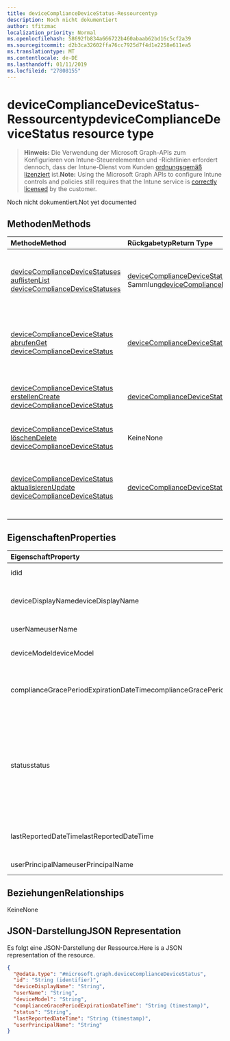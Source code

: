 ```yaml
---
title: deviceComplianceDeviceStatus-Ressourcentyp
description: Noch nicht dokumentiert
author: tfitzmac
localization_priority: Normal
ms.openlocfilehash: 58692fb834a666722b460abaab62bd16c5cf2a39
ms.sourcegitcommit: d2b3ca32602ffa76cc7925d7f4d1e2258e611ea5
ms.translationtype: MT
ms.contentlocale: de-DE
ms.lasthandoff: 01/11/2019
ms.locfileid: "27808155"
---
```

# <a name="devicecompliancedevicestatus-resource-type"></a><span data-ttu-id="a716d-103">deviceComplianceDeviceStatus-Ressourcentyp</span><span class="sxs-lookup"><span data-stu-id="a716d-103">deviceComplianceDeviceStatus resource type</span></span>

> <span data-ttu-id="a716d-104">**Hinweis:** Die Verwendung der Microsoft Graph-APIs zum Konfigurieren von Intune-Steuerelementen und -Richtlinien erfordert dennoch, dass der Intune-Dienst vom Kunden [ordnungsgemäß lizenziert](https://go.microsoft.com/fwlink/?linkid=839381) ist.</span><span class="sxs-lookup"><span data-stu-id="a716d-104">**Note:** Using the Microsoft Graph APIs to configure Intune controls and policies still requires that the Intune service is [correctly licensed](https://go.microsoft.com/fwlink/?linkid=839381) by the customer.</span></span>

<span data-ttu-id="a716d-105">Noch nicht dokumentiert.</span><span class="sxs-lookup"><span data-stu-id="a716d-105">Not yet documented</span></span>
## <a name="methods"></a><span data-ttu-id="a716d-106">Methoden</span><span class="sxs-lookup"><span data-stu-id="a716d-106">Methods</span></span>
|<span data-ttu-id="a716d-107">Methode</span><span class="sxs-lookup"><span data-stu-id="a716d-107">Method</span></span>|<span data-ttu-id="a716d-108">Rückgabetyp</span><span class="sxs-lookup"><span data-stu-id="a716d-108">Return Type</span></span>|<span data-ttu-id="a716d-109">Beschreibung</span><span class="sxs-lookup"><span data-stu-id="a716d-109">Description</span></span>|
|:---|:---|:---|
|[<span data-ttu-id="a716d-110">deviceComplianceDeviceStatuses auflisten</span><span class="sxs-lookup"><span data-stu-id="a716d-110">List deviceComplianceDeviceStatuses</span></span>](../api/intune-deviceconfig-devicecompliancedevicestatus-list.md)|<span data-ttu-id="a716d-111">[deviceComplianceDeviceStatus](../resources/intune-deviceconfig-devicecompliancedevicestatus.md)-Sammlung</span><span class="sxs-lookup"><span data-stu-id="a716d-111">[deviceComplianceDeviceStatus](../resources/intune-deviceconfig-devicecompliancedevicestatus.md) collection</span></span>|<span data-ttu-id="a716d-112">Auflisten von Eigenschaften und Beziehungen der [deviceComplianceDeviceStatus](../resources/intune-deviceconfig-devicecompliancedevicestatus.md)-Objekte.</span><span class="sxs-lookup"><span data-stu-id="a716d-112">List properties and relationships of the [deviceComplianceDeviceStatus](../resources/intune-deviceconfig-devicecompliancedevicestatus.md) objects.</span></span>|
|[<span data-ttu-id="a716d-113">deviceComplianceDeviceStatus abrufen</span><span class="sxs-lookup"><span data-stu-id="a716d-113">Get deviceComplianceDeviceStatus</span></span>](../api/intune-deviceconfig-devicecompliancedevicestatus-get.md)|[<span data-ttu-id="a716d-114">deviceComplianceDeviceStatus</span><span class="sxs-lookup"><span data-stu-id="a716d-114">deviceComplianceDeviceStatus</span></span>](../resources/intune-deviceconfig-devicecompliancedevicestatus.md)|<span data-ttu-id="a716d-115">Lesen von Eigenschaften und Beziehungen des [deviceComplianceDeviceStatus](../resources/intune-deviceconfig-devicecompliancedevicestatus.md)-Objekts.</span><span class="sxs-lookup"><span data-stu-id="a716d-115">Read properties and relationships of the [deviceComplianceDeviceStatus](../resources/intune-deviceconfig-devicecompliancedevicestatus.md) object.</span></span>|
|[<span data-ttu-id="a716d-116">deviceComplianceDeviceStatus erstellen</span><span class="sxs-lookup"><span data-stu-id="a716d-116">Create deviceComplianceDeviceStatus</span></span>](../api/intune-deviceconfig-devicecompliancedevicestatus-create.md)|[<span data-ttu-id="a716d-117">deviceComplianceDeviceStatus</span><span class="sxs-lookup"><span data-stu-id="a716d-117">deviceComplianceDeviceStatus</span></span>](../resources/intune-deviceconfig-devicecompliancedevicestatus.md)|<span data-ttu-id="a716d-118">Erstellen eines neuen [deviceComplianceDeviceStatus](../resources/intune-deviceconfig-devicecompliancedevicestatus.md)-Objekts.</span><span class="sxs-lookup"><span data-stu-id="a716d-118">Create a new [deviceComplianceDeviceStatus](../resources/intune-deviceconfig-devicecompliancedevicestatus.md) object.</span></span>|
|[<span data-ttu-id="a716d-119">deviceComplianceDeviceStatus löschen</span><span class="sxs-lookup"><span data-stu-id="a716d-119">Delete deviceComplianceDeviceStatus</span></span>](../api/intune-deviceconfig-devicecompliancedevicestatus-delete.md)|<span data-ttu-id="a716d-120">Keine</span><span class="sxs-lookup"><span data-stu-id="a716d-120">None</span></span>|<span data-ttu-id="a716d-121">Löscht ein [deviceComplianceDeviceStatus](../resources/intune-deviceconfig-devicecompliancedevicestatus.md)-Objekt.</span><span class="sxs-lookup"><span data-stu-id="a716d-121">Deletes a [deviceComplianceDeviceStatus](../resources/intune-deviceconfig-devicecompliancedevicestatus.md).</span></span>|
|[<span data-ttu-id="a716d-122">deviceComplianceDeviceStatus aktualisieren</span><span class="sxs-lookup"><span data-stu-id="a716d-122">Update deviceComplianceDeviceStatus</span></span>](../api/intune-deviceconfig-devicecompliancedevicestatus-update.md)|[<span data-ttu-id="a716d-123">deviceComplianceDeviceStatus</span><span class="sxs-lookup"><span data-stu-id="a716d-123">deviceComplianceDeviceStatus</span></span>](../resources/intune-deviceconfig-devicecompliancedevicestatus.md)|<span data-ttu-id="a716d-124">Aktualisieren der Eigenschaften eines [deviceComplianceDeviceStatus](../resources/intune-deviceconfig-devicecompliancedevicestatus.md)-Objekts.</span><span class="sxs-lookup"><span data-stu-id="a716d-124">Update the properties of a [deviceComplianceDeviceStatus](../resources/intune-deviceconfig-devicecompliancedevicestatus.md) object.</span></span>|

## <a name="properties"></a><span data-ttu-id="a716d-125">Eigenschaften</span><span class="sxs-lookup"><span data-stu-id="a716d-125">Properties</span></span>
|<span data-ttu-id="a716d-126">Eigenschaft</span><span class="sxs-lookup"><span data-stu-id="a716d-126">Property</span></span>|<span data-ttu-id="a716d-127">Typ</span><span class="sxs-lookup"><span data-stu-id="a716d-127">Type</span></span>|<span data-ttu-id="a716d-128">Beschreibung</span><span class="sxs-lookup"><span data-stu-id="a716d-128">Description</span></span>|
|:---|:---|:---|
|<span data-ttu-id="a716d-129">id</span><span class="sxs-lookup"><span data-stu-id="a716d-129">id</span></span>|<span data-ttu-id="a716d-130">Zeichenfolge</span><span class="sxs-lookup"><span data-stu-id="a716d-130">String</span></span>|<span data-ttu-id="a716d-131">Schlüssel der Entität</span><span class="sxs-lookup"><span data-stu-id="a716d-131">Key of the entity.</span></span>|
|<span data-ttu-id="a716d-132">deviceDisplayName</span><span class="sxs-lookup"><span data-stu-id="a716d-132">deviceDisplayName</span></span>|<span data-ttu-id="a716d-133">Zeichenfolge</span><span class="sxs-lookup"><span data-stu-id="a716d-133">String</span></span>|<span data-ttu-id="a716d-134">Gerätename, der dem Objekt des Typs „DevicePolicyStatus“ zugeordnet ist</span><span class="sxs-lookup"><span data-stu-id="a716d-134">Device name of the DevicePolicyStatus.</span></span>|
|<span data-ttu-id="a716d-135">userName</span><span class="sxs-lookup"><span data-stu-id="a716d-135">userName</span></span>|<span data-ttu-id="a716d-136">Zeichenfolge</span><span class="sxs-lookup"><span data-stu-id="a716d-136">String</span></span>|<span data-ttu-id="a716d-137">Gemeldeter Benutzername</span><span class="sxs-lookup"><span data-stu-id="a716d-137">The User Name that is being reported</span></span>|
|<span data-ttu-id="a716d-138">deviceModel</span><span class="sxs-lookup"><span data-stu-id="a716d-138">deviceModel</span></span>|<span data-ttu-id="a716d-139">Zeichenfolge</span><span class="sxs-lookup"><span data-stu-id="a716d-139">String</span></span>|<span data-ttu-id="a716d-140">Gemeldetes Gerätemodell</span><span class="sxs-lookup"><span data-stu-id="a716d-140">The device model that is being reported</span></span>|
|<span data-ttu-id="a716d-141">complianceGracePeriodExpirationDateTime</span><span class="sxs-lookup"><span data-stu-id="a716d-141">complianceGracePeriodExpirationDateTime</span></span>|<span data-ttu-id="a716d-142">DateTimeOffset</span><span class="sxs-lookup"><span data-stu-id="a716d-142">DateTimeOffset</span></span>|<span data-ttu-id="a716d-143">Datum und Uhrzeit des Ablaufs der Toleranzperiode für die Gerätekonformität</span><span class="sxs-lookup"><span data-stu-id="a716d-143">The DateTime when device compliance grace period expires</span></span>|
|<span data-ttu-id="a716d-144">status</span><span class="sxs-lookup"><span data-stu-id="a716d-144">status</span></span>|[<span data-ttu-id="a716d-145">complianceStatus</span><span class="sxs-lookup"><span data-stu-id="a716d-145">complianceStatus</span></span>](../resources/intune-shared-compliancestatus.md)|<span data-ttu-id="a716d-146">Konformitätsstatus des Richtlinienberichts.</span><span class="sxs-lookup"><span data-stu-id="a716d-146">Compliance status of the policy report.</span></span> <span data-ttu-id="a716d-147">Mögliche Werte sind: `unknown`, `notApplicable`, `compliant`, `remediated`, `nonCompliant`, `error`, `conflict` und `notAssigned`.</span><span class="sxs-lookup"><span data-stu-id="a716d-147">Possible values are: `unknown`, `notApplicable`, `compliant`, `remediated`, `nonCompliant`, `error`, `conflict`, `notAssigned`.</span></span>|
|<span data-ttu-id="a716d-148">lastReportedDateTime</span><span class="sxs-lookup"><span data-stu-id="a716d-148">lastReportedDateTime</span></span>|<span data-ttu-id="a716d-149">DateTimeOffset</span><span class="sxs-lookup"><span data-stu-id="a716d-149">DateTimeOffset</span></span>|<span data-ttu-id="a716d-150">Datum und Uhrzeit der letzten Änderung des Richtlinienberichts</span><span class="sxs-lookup"><span data-stu-id="a716d-150">Last modified date time of the policy report.</span></span>|
|<span data-ttu-id="a716d-151">userPrincipalName</span><span class="sxs-lookup"><span data-stu-id="a716d-151">userPrincipalName</span></span>|<span data-ttu-id="a716d-152">Zeichenfolge</span><span class="sxs-lookup"><span data-stu-id="a716d-152">String</span></span>|<span data-ttu-id="a716d-153">Benutzer-Prinzipalname</span><span class="sxs-lookup"><span data-stu-id="a716d-153">UserPrincipalName.</span></span>|

## <a name="relationships"></a><span data-ttu-id="a716d-154">Beziehungen</span><span class="sxs-lookup"><span data-stu-id="a716d-154">Relationships</span></span>
<span data-ttu-id="a716d-155">Keine</span><span class="sxs-lookup"><span data-stu-id="a716d-155">None</span></span>
## <a name="json-representation"></a><span data-ttu-id="a716d-156">JSON-Darstellung</span><span class="sxs-lookup"><span data-stu-id="a716d-156">JSON Representation</span></span>
<span data-ttu-id="a716d-157">Es folgt eine JSON-Darstellung der Ressource.</span><span class="sxs-lookup"><span data-stu-id="a716d-157">Here is a JSON representation of the resource.</span></span>
<!-- {
  "blockType": "resource",
  "keyProperty": "id",
  "@odata.type": "microsoft.graph.deviceComplianceDeviceStatus"
}
-->
``` json
{
  "@odata.type": "#microsoft.graph.deviceComplianceDeviceStatus",
  "id": "String (identifier)",
  "deviceDisplayName": "String",
  "userName": "String",
  "deviceModel": "String",
  "complianceGracePeriodExpirationDateTime": "String (timestamp)",
  "status": "String",
  "lastReportedDateTime": "String (timestamp)",
  "userPrincipalName": "String"
}
```



